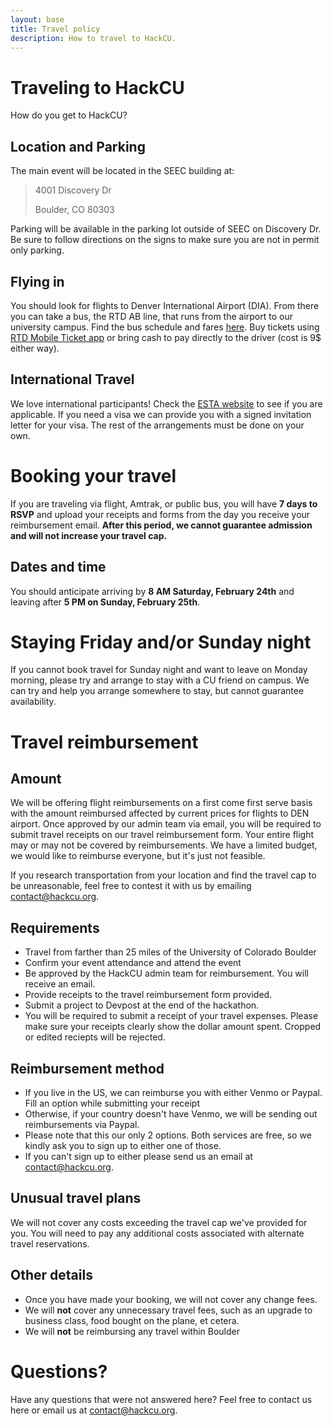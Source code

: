```yaml
---
layout: base
title: Travel policy
description: How to travel to HackCU.
---
```


# Traveling to HackCU

How do you get to HackCU?

## Location and Parking

The main event will be located in the SEEC building at:

>4001 Discovery Dr
> 
>Boulder, CO 80303 

Parking will be available in the parking lot outside of SEEC on Discovery Dr. Be sure to follow directions on the signs to make sure you are not in permit only parking.

## Flying in

You should look for flights to Denver International Airport (DIA). From there you can take a bus, the RTD AB line, that runs from the airport to our university campus. Find the bus schedule and fares [here](http://www3.rtd-denver.com/schedules/getSchedule.action?routeId=AB). Buy tickets using [RTD Mobile Ticket app](http://www.rtd-denver.com/mobileticket.shtml) or bring cash to pay directly to the driver (cost is 9$ either way).

## International Travel

We love international participants! Check the [ESTA website](https://esta.cbp.dhs.gov/esta/) to see if you are applicable. If you need a visa we can provide you with a signed invitation letter for your visa. The rest of the arrangements must be done on your own.

# Booking your travel

If you are traveling via flight, Amtrak, or public bus, you will have **7 days to RSVP** and upload your receipts and forms from the day you receive your reimbursement email. **After this period, we cannot guarantee admission and will not increase your travel cap.** 

## Dates and time

You should anticipate arriving by **8 AM Saturday, February 24th** and leaving after **5 PM on Sunday, February 25th**.

# Staying Friday and/or Sunday night

If you cannot book travel for Sunday night and want to leave on Monday morning, please try and arrange to stay with a CU friend on campus. We can try and help you arrange somewhere to stay, but cannot guarantee availability.

# Travel reimbursement

## Amount

We will be offering flight reimbursements on a first come first serve basis with the amount reimbursed affected by current prices for flights to DEN airport. Once approved by our admin team via email, you will be required to submit travel receipts on our travel reimbursement form. Your entire flight may or may not be covered by reimbursements. We have a limited budget, we would like to reimburse everyone, but it's just not feasible. 

If you research transportation from your location and find the travel cap to be unreasonable, feel free to contest it with us by emailing [contact@hackcu.org](mailto:contact@hackcu.org).

## Requirements

- Travel from farther than 25 miles of the University of Colorado Boulder
- Confirm your event attendance and attend the event
- Be approved by the HackCU admin team for reimbursement. You will receive an email.
- Provide receipts to the travel reimbursement form provided.
- Submit a project to Devpost at the end of the hackathon.
- You will be required to submit a receipt of your travel expenses. Please make sure your receipts clearly show the dollar amount spent. Cropped or edited reciepts will be rejected.


## Reimbursement method
- If you live in the US, we can reimburse you with either Venmo or Paypal. Fill an option while submitting your receipt
- Otherwise, if your country doesn't have Venmo, we will be sending out reimbursements via Paypal.
- Please note that this our only 2 options. Both services are free, so we kindly ask you to sign up to either one of those. 
- If you can't sign up to either please send us an email at [contact@hackcu.org](mailto:contact@hackcu.org).


## Unusual travel plans
We will not cover any costs exceeding the travel cap we've provided for you. You will need to pay any additional costs associated with alternate travel reservations.

## Other details

- Once you have made your booking, we will not cover any change fees.
- We will **not** cover any unnecessary travel fees, such as an upgrade to business class, food bought on the plane, et cetera.
- We will **not** be reimbursing any travel within Boulder

# Questions?

Have any questions that were not answered here? Feel free to contact us here or email us at [contact@hackcu.org](mailto:contact@hackcu.org).









